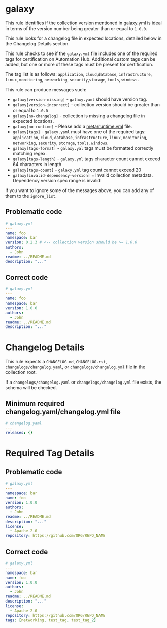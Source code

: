 # galaxy

This rule identifies if the collection version mentioned in galaxy.yml is ideal
in terms of the version number being greater than or equal to `1.0.0`.

This rule looks for a changelog file in expected locations, detailed below in
the Changelog Details section.

This rule checks to see if the `galaxy.yml` file includes one of the required
tags for certification on Automation Hub. Additional custom tags can be added,
but one or more of these tags must be present for certification.

The tag list is as follows: `application`, `cloud`,`database`, `infrastructure`,
`linux`, `monitoring`, `networking`, `security`,`storage`, `tools`, `windows`.

This rule can produce messages such:

- `galaxy[version-missing]` - `galaxy.yaml` should have version tag.
- `galaxy[version-incorrect]` - collection version should be greater than or
  equal to `1.0.0`
- `galaxy[no-changelog]` - collection is missing a changelog file in expected
  locations.
- `galaxy[no-runtime]` - Please add a
  [meta/runtime.yml](https://docs.ansible.com/ansible/latest/dev_guide/developing_collections_structure.html#meta-directory-and-runtime-yml)
  file.
- `galaxy[tags]` - `galaxy.yaml` must have one of the required tags:
  `application`, `cloud`, `database`, `infrastructure`, `linux`, `monitoring`,
  `networking`, `security`, `storage`, `tools`, `windows`.
- `galaxy[tags-format]` - `galaxy.yal` tags must be formatted correctly
  matching regex.
- `galaxy[tags-length]` - `galaxy.yml` tags character count cannot exceed 64
  characters in length
- `galaxy[tags-count]` - `galaxy.yml` tag count cannot exceed 20
- `galaxy[invalid-dependency-version]` = Invalid collection metadata. Dependency
  version spec range is invalid

If you want to ignore some of the messages above, you can add any of them to the
`ignore_list`.

## Problematic code

```yaml
# galaxy.yml
---
name: foo
namespace: bar
version: 0.2.3 # <-- collection version should be >= 1.0.0
authors:
  - John
readme: ../README.md
description: "..."
```

## Correct code

```yaml
# galaxy.yml
---
name: foo
namespace: bar
version: 1.0.0
authors:
  - John
readme: ../README.md
description: "..."
```

# Changelog Details

This rule expects a `CHANGELOG.md`, `CHANGELOG.rst`,
`changelogs/changelog.yaml`, or `changelogs/changelog.yml` file in the
collection root.

If a `changelogs/changelog.yaml` or `changelogs/changelog.yml` file exists, the
schema will be checked.

## Minimum required changelog.yaml/changelog.yml file

```yaml
# changelog.yaml
---
releases: {}
```

# Required Tag Details

## Problematic code

```yaml
# galaxy.yml
---
namespace: bar
name: foo
version: 1.0.0
authors:
  - John
readme: ../README.md
description: "..."
license:
  - Apache-2.0
repository: https://github.com/ORG/REPO_NAME
```

## Correct code

```yaml
# galaxy.yml
---
namespace: bar
name: foo
version: 1.0.0
authors:
  - John
readme: ../README.md
description: "..."
license:
  - Apache-2.0
repository: https://github.com/ORG/REPO_NAME
tags: [networking, test_tag, test_tag_2]
```
